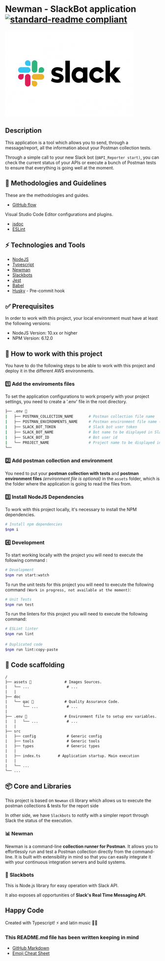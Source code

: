 # Newman - SlackBot application [![standard-readme compliant](https://img.shields.io/badge/readme%20style-standard-brightgreen.svg?style=flat-square)](https://github.com/RichardLitt/standard-readme)

![Slack-logo](assets/logo-slack.png)

## Description

This application is a tool which allows you to send, through a message/report, all the information about your Postman collection tests.

Through a simple call to your new Slack bot (`@API_Reporter start)`, you can check the current status of your APIs or execute a bunch of Postman tests to ensure that everything is going well at the moment.

## 📌 Methodologies and Guidelines

These are the methodologies and guides.

- [GitHub flow](https://guides.github.com/introduction/flow/)

Visual Studio Code Editor configurations and plugins.

- [jsdoc](https://marketplace.visualstudio.com/items?itemName=stevencl.addDocComments)
- [ESLint](https://marketplace.visualstudio.com/items?itemName=dbaeumer.vscode-eslint)

## ⚡️ Technologies and Tools

- [NodeJS](https://nodejs.org/)
- [Typescript](https://www.typescriptlang.org/)
- [Newman](https://www.npmjs.com/package/newman)
- [Slackbots](https://www.npmjs.com/package/slackbots)
- [Jest](https://jestjs.io/docs/en/getting-started)
- [Babel](https://babeljs.io/)
- [Husky](https://www.npmjs.com/package/husky) - Pre-commit hook


## ✅ Prerequisites

In order to work with this project, your local environment must have at least the following versions:

* NodeJS Version: 10.xx or higher
* NPM Version: 6.12.0

## 📐 How to work with this project

You have to do the following steps to be able to work with this project and deploy it in the different AWS environments.

### 1️⃣ Add the enviroments files

To set the application configurations to work properly with your project settings, you need to create a '.env' file in the root directory.

```bash
├── .env 🔌
|   ├── POSTMAN_COLLECTION_NAME       # Postman collection file name
|   ├── POSTMAN_ENVIRONMENTS_NAME     # Postman environment file name (optional)
|   ├── SLACK_BOT_TOKEN               # Slack bot user token
|   ├── SLACK_BOT_NAME                # Bot name to be displayed in Slack
|   ├── SLACK_BOT_ID                  # Bot user id 
|   └── PROJECT_NAME                  # Project name to be displayed in the message
└──
```

### 2️⃣ Add postman collection and environment

You need to put your **postman collection with tests** and **postman environment files** *(environment file is optional)* in the `assets` folder, which is the folder where the application is going to read the files from.

### 3️⃣ Install NodeJS Dependencies

To work with this project locally, it's necessary to install the NPM dependencies.

```bash
# Install npm dependencies
$npm i
```

### 4️⃣ Development

To start working locally with the project you will need to execute the following command :

```bash
# Development
$npm run start:watch
```

To run the unit tests for this project you will need to execute the following command `(Work in progress, not available at the moment)`:

```bash
# Unit Tests
$npm run test
```

To run the linters for this project you will need to execute the following command:

```bash
# ESLint linter
$npm run lint

# Duplicated code
$npm run lint:copy-paste
```

## 📂 Code scaffolding

```any
/
├── assets 🌈               # Images Sources.
|   └── ...                 # ...
|   |
├── doc
|   └── qac 🔰              # Quality Assurance Code.
|       └── ...             # ...
|
├── .env 🔌                 # Environment file to setup env variables.
|   |   └── ...             # ...
|   |
├── src
|   ├── config              # Generic config
|   ├── tools               # Generic tools
|   ├── types               # Generic types
|   |
|   ├── index.ts        # Application startup. Main execution
|   |
|   └── ...
└── ...
```

## 📦 Core and Libraries

This project is based on `Newman` cli library which allows us to execute the postman collections & tests for the report side

In other side, we have `Slackbots` to notify with a simpler report through Slack the status of the execution.

### 📊 **Newman**

Newman is a command-line **collection runner for Postman**. It allows you to effortlessly run and test a Postman collection directly from the command-line. It is built with extensibility in mind so that you can easily integrate it with your continuous integration servers and build systems.

### 🤖 **Slackbots**
This is Node.js library for easy operation with Slack API.

It also exposes all opportunities of **Slack's Real Time Messaging API**.

## Happy Code

Created with Typescript! ⚡ and latin music 🎺🎵

### This README.md file has been written keeping in mind

- [GitHub Markdown](https://guides.github.com/features/mastering-markdown/)
- [Emoji Cheat Sheet](https://www.webfx.com/tools/emoji-cheat-sheet/)
